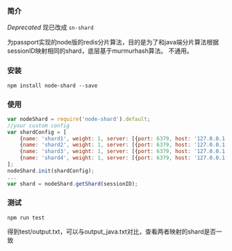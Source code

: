 ### 简介
*Deprecated*  现已改成 `sn-shard`

为passport实现的node版的redis分片算法，目的是为了和java端分片算法根据sessionID映射相同的shard，底层基于murmurhash算法。
不通用。

### 安装
```
npm install node-shard --save
```

### 使用
```javascript
var nodeShard = require('node-shard').default;
//your custom config
var shardConfig = [
    {name: 'shard1', weight: 1, server: [{port: 6379, host: '127.0.0.1'}]},
    {name: 'shard2', weight: 1, server: [{port: 6379, host: '127.0.0.1'}]},
    {name: 'shard3', weight: 1, server: [{port: 6379, host: '127.0.0.1'}]},
    {name: 'shard4', weight: 1, server: [{port: 6379, host: '127.0.0.1'}]},
];
nodeShard.init(shardConfig);
...
var shard = nodeShard.getShard(sessionID);

```

### 测试

```
npm run test
```
得到test/output.txt，可以与output_java.txt对比，查看两者映射的shard是否一致 